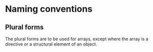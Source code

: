 # Naming conventions

## Plural forms

The plural forms are to be used for arrays, except where the array is a directive or a structural element of an object.
